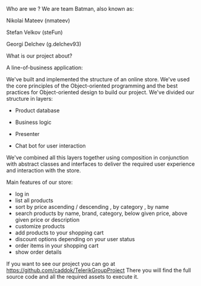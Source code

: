
Who are we ?
We are team Batman, also known as:

 Nikolai Mateev (nmateev)
 
 Stefan Velkov (steFun)
 
 Georgi Delchev (g.delchev93)
 
What is our project about?

A line-of-business application:

We've built and implemented the structure of an online store. We've used the core principles of the Object-oriented programming
and the best practices for Object-oriented design to build our project. We've divided our structure in layers:

 - Product database

 - Business logic
 
 - Presenter

 - Chat bot for user interaction


We've combined all this layers together using composition in conjunction with 
abstract classes and interfaces to deliver the required user experience and interaction with the store.
 
 
 Main features of our store:
-	log in
-	list all products
-	sort by price ascending  / descending  ,  by category  ,  by name 
-	search products  by name, brand, category, below given price, above given price or description
-	customize products
-	add products to your shopping  cart
-	discount options depending on your user status
-	order items in your shopping cart 
-	show order details  

If you want to see our project you can go at https://github.com/caddok/TelerikGroupProject
There you will find the full source code and all the required assets to execute it.
